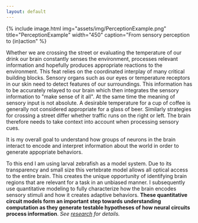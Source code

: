```yaml
---
layout: default
---
```

{% include image.html
    img="assets/img/PerceptionExample.png"
    title="PerceptionExample"
    width="450"
    caption="From sensory perception to (in)action" %}

Whether we are crossing the street or evaluating the temperature of our drink our brain
constantly senses the environment, processes relevant information and hopefully produces
appropriate reactions to the environment. This feat relies on the coordinated interplay of many critical building blocks. Sensory 
organs such as our eyes or temperature receptors in our skin need to detect features of
our surroundings. This information has to be accurately relayed to our brain which then
integrates the sensory information to "make sense of it all". At the same time the meaning of sensory input is not absolute. A desirable temperature
for a cup of coffee is generally not considered appropriate for a glass of beer. Similarly
strategies for crossing a street differ whether traffic runs on the right or left. The brain
therefore needs to take context into account when processing sensory cues.

It is my overall goal to understand how groups of neurons in the brain interact to encode
and interpret information about the world in order to generate appopriate behaviors.

To this end I am using larval zebrafish as a model system. Due to its transparency and small size this vertebrate model allows all optical access to the entire brain. This creates the unique opportunity of identifying brain regions that are relevant for a task in an unbiased manner. I subsequently use quantitative modeling to fully characterize how the brain encodes sensory stimuli and how it creates adaptive behaviors. **These quantitative circuit models form an important step towards understanding computation as they generate testable hypotheses of how neural circuits process information**. *See [research](/research/) for details.*
